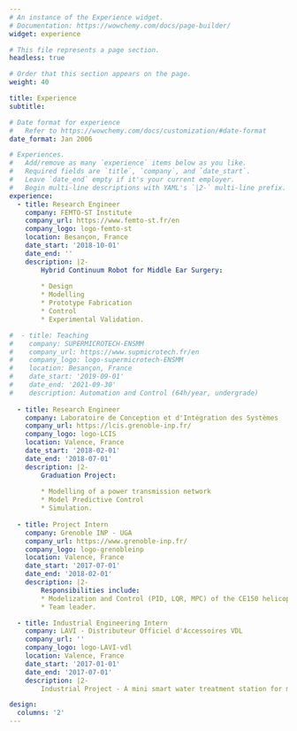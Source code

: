 ```yaml
---
# An instance of the Experience widget.
# Documentation: https://wowchemy.com/docs/page-builder/
widget: experience

# This file represents a page section.
headless: true

# Order that this section appears on the page.
weight: 40

title: Experience
subtitle:

# Date format for experience
#   Refer to https://wowchemy.com/docs/customization/#date-format
date_format: Jan 2006

# Experiences.
#   Add/remove as many `experience` items below as you like.
#   Required fields are `title`, `company`, and `date_start`.
#   Leave `date_end` empty if it's your current employer.
#   Begin multi-line descriptions with YAML's `|2-` multi-line prefix.
experience:
  - title: Research Engineer
    company: FEMTO-ST Institute
    company_url: https://www.femto-st.fr/en
    company_logo: logo-femto-st
    location: Besançon, France
    date_start: '2018-10-01'
    date_end: ''
    description: |2-
        Hybrid Continuum Robot for Middle Ear Surgery:
        
        * Design
        * Modelling
        * Prototype Fabrication
        * Control
        * Experimental Validation.

#  - title: Teaching
#    company: SUPERMICROTECH-ENSMM
#    company_url: https://www.supmicrotech.fr/en
#    company_logo: logo-supermicrotech-ENSMM
#    location: Besançon, France
#    date_start: '2019-09-01'
#    date_end: '2021-09-30'
#    description: Automation and Control (64h/year, undergrade)
    
  - title: Research Engineer
    company: Laboratoire de Conception et d'Intégration des Systèmes
    company_url: https://lcis.grenoble-inp.fr/
    company_logo: logo-LCIS
    location: Valence, France
    date_start: '2018-02-01'
    date_end: '2018-07-01'
    description: |2-
        Graduation Project:
        
        * Modelling of a power transmission network
        * Model Predictive Control
        * Simulation.
        
  - title: Project Intern
    company: Grenoble INP - UGA
    company_url: https://www.grenoble-inp.fr/
    company_logo: logo-grenobleinp
    location: Valence, France
    date_start: '2017-07-01'
    date_end: '2018-02-01'
    description: |2-
        Responsibilities include:
        * Modelization and Control (PID, LQR, MPC) of the CE150 helicopter system
        * Team leader.

  - title: Industrial Engineering Intern
    company: LAVI - Distributeur Officiel d'Accessoires VDL
    company_url: ''
    company_logo: logo-LAVI-vdl
    location: Valence, France
    date_start: '2017-01-01'
    date_end: '2017-07-01'
    description: |2-
        Industrial Project - A mini smart water treatment station for motorhomes (EZA Water)

design:
  columns: '2'
---
```

